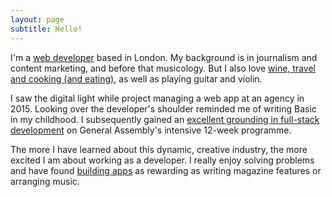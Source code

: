 ```yaml
---
layout: page
subtitle: Hello!
---
```


I'm a <a class="index-links" href="/portfolio"><span class="white">web developer</span></a> based in London. My background is in journalism and content marketing, and before that musicology. But I also love <a class="index-links" href="/about"><span class="white">wine, travel and cooking (and eating)</span></a>, as well as playing guitar and violin.


I saw the digital light while project managing a web app at an agency in 2015. Looking over the developer's shoulder reminded me of writing Basic in my childhood. I subsequently gained an <a class="index-links" href="/skills"><span class="white">excellent grounding in full-stack development</span></a> on General Assembly's intensive 12-week programme. 

The more I have learned about this dynamic, creative industry, the more excited I am about working as a developer. I really enjoy solving problems and have found <a class="index-links" href="/portfolio"><span class="white">building apps</span></a> as rewarding as writing magazine features or arranging music.